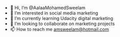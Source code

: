 - 👋 Hi, I’m @AalaaMohamedSweelam
- 👀 I’m interested in social media marketing
- 🌱 I’m currently learning Udacity digital marketing
- 💞️ I’m looking to collaborate on marketing projects
- 📫 How to reach me amsweelam@hotmail.com

<!---
AalaaMohamedSweelam/AalaaMohamedSweelam is a ✨ special ✨ repository because its `README.md` (this file) appears on your GitHub profile.
You can click the Preview link to take a look at your changes.
--->

